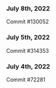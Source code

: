### July 8th, 2022

Commit #130052

### July 5th, 2022

Commit #314353


### July 4th, 2022

Commit #72281
